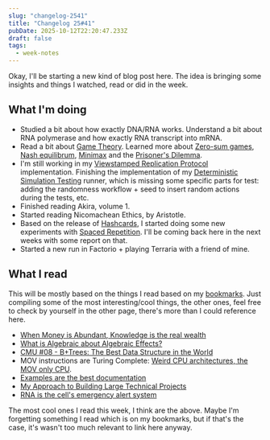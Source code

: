 ```yaml
---
slug: "changelog-2541"
title: "Changelog 25#41"
pubDate: 2025-10-12T22:20:47.233Z
draft: false
tags:
  - week-notes
---
```


Okay, I'll be starting a new kind of blog post here. The idea is bringing some
insights and things I watched, read or did in the week.

## What I'm doing

- Studied a bit about how exactly DNA/RNA works. Understand a bit about RNA polymerase
  and how exactly RNA transcript into mRNA.
- Read a bit about [Game Theory](https://en.wikipedia.org/wiki/Game_theory).
  Learned more about [Zero-sum games](https://en.wikipedia.org/wiki/Zero-sum_game), [Nash equilibrum](https://en.wikipedia.org/wiki/Nash_equilibrium), [Minimax](https://en.wikipedia.org/wiki/Minimax)
  and the [Prisoner's Dilemma](https://en.wikipedia.org/wiki/Prisoner%27s_dilemma).
- I'm still working in my [Viewstamped Replication Protocol](https://github.com/noghartt/viewstamped-replication-rs) implementation.
  Finishing the implementation of my [Deterministic Simulation Testing](https://notes.eatonphil.com/2024-08-20-deterministic-simulation-testing.html) runner,
  which is missing some specific parts for test: adding the randomness workflow + seed to
  insert random actions during the tests, etc.
- Finished reading Akira, volume 1.
- Started reading Nicomachean Ethics, by Aristotle.
- Based on the release of [Hashcards](https://borretti.me/article/hashcards-plain-text-spaced-repetition), I started
  doing some new experiments with [Spaced Repetition](https://en.wikipedia.org/wiki/Spaced_repetition). I'll
  be coming back here in the next weeks with some report on that.
- Started a new run in Factorio + playing Terraria with a friend of mine.

## What I read

This will be mostly based on the things I read based on my [bookmarks](/bookmarks).
Just compiling some of the most interesting/cool things, the other ones, feel free to
check by yourself in the other page, there's more than I could reference here.

- [When Money is Abundant, Knowledge is the real wealth](https://www.lesswrong.com/posts/wEebEiPpEwjYvnyqq/when-money-is-abundant-knowledge-is-the-real-wealth)
- [What is Algebraic about Algebraic Effects?](https://interjectedfuture.com/what-is-algebraic-about-algebraic-effects/)
- [CMU #08 - B+Trees: The Best Data Structure in the World](https://www.youtube.com/watch?v=u7ii_Lvm9rM)
- MOV instructions are Turing Complete: [Weird CPU architectures, the MOV only CPU](https://justanotherelectronicsblog.com/?p=771).
- [Examples are the best documentation](https://rakhim.exotext.com/examples-are-the-best-documentation)
- [My Approach to Building Large Technical Projects](https://mitchellh.com/writing/building-large-technical-projects)
- [RNA is the cell's emergency alert system](https://www.quantamagazine.org/rna-is-the-cells-emergency-alert-system-20250714)

The most cool ones I read this week, I think are the above. Maybe I'm forgetting something I read
which is on my bookmarks, but if that's the case, it's wasn't too much relevant to link here anyway.